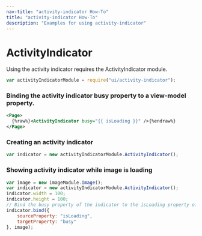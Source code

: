 ```yaml
---
nav-title: "activity-indicator How-To"
title: "activity-indicator How-To"
description: "Examples for using activity-indicator"
---
```

# ActivityIndicator
Using the activity indicator requires the ActivityIndicator module.
``` JavaScript
var activityIndicatorModule = require("ui/activity-indicator");
```
### Binding the activity indicator busy property to a view-model property.
```XML
<Page>
  {%raw%}<ActivityIndicator busy="{{ isLoading }}" />{%endraw%}
</Page>
```
### Creating an activity indicator
``` JavaScript
var indicator = new activityIndicatorModule.ActivityIndicator();
```
### Showing activity indicator while image is loading
``` JavaScript
var image = new imageModule.Image();
var indicator = new activityIndicatorModule.ActivityIndicator();
indicator.width = 100;
indicator.height = 100;
// Bind the busy property of the indicator to the isLoading property of the image
indicator.bind({
    sourceProperty: "isLoading",
    targetProperty: "busy"
}, image);
```
